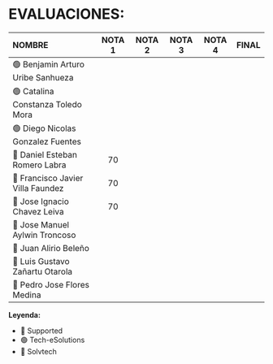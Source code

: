 # EVALUACIONES:

| NOMBRE | NOTA 1 | NOTA 2 | NOTA 3 | NOTA 4 | FINAL |
|:-------|:------:|:------:|:------:|:------:|:-----:|
| 🟢 Benjamin Arturo Uribe Sanhueza | | | | | |
| 🟢 Catalina Constanza Toledo Mora | | | | | |
| 🟢 Diego Nicolas Gonzalez Fuentes | | | | | |
| 🔴 Daniel Esteban Romero Labra |70 | | | | |
| 🔴 Francisco Javier Villa Faundez |70 | | | | |
| 🔴 Jose Ignacio Chavez Leiva |70 | | | | |
| 🔵 Jose Manuel Aylwin Troncoso | | | | | |
| 🔵 Juan Alirio Beleño | | | | | |
| 🔵 Luis Gustavo Zañartu Otarola | | | | | |
| 🔵 Pedro Jose Flores Medina | | | | | |

**Leyenda:**
- 🔴 Supported
- 🟢 Tech-eSolutions
- 🔵 Solvtech
